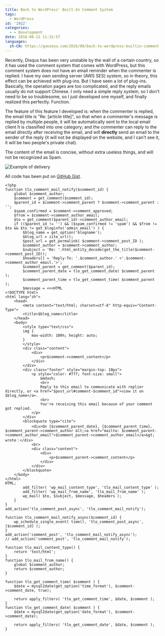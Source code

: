 ```yaml
---
title: Back to WordPress' Built-In Comment System
tags:
  - WordPress
id: '1922'
categories:
  - - Development
date: 2016-08-22 11:32:57
languages:
  zh-CN: https://guozeyu.com/2016/08/back-to-wordpress-builtin-comment-system/
---
```


Recently, Disqus has been very unstable by the wall of a certain country, so it has used the comment system that comes with WordPress, but this comment system does not have an email reminder when the commenter is replied. I have my own sending server (AWS SES) system, so in theory, this effect can be achieved with plug-ins. But I have seen a lot of plug-ins. Basically, the operation pages are too complicated, and the reply emails usually do not support Chinese. I only need a simple reply system, so I don’t need to be so troublesome, so I just developed one myself, and finally realized this perfectly. Function.

The feature of this feature I developed is: when the commenter is replied, the email title is "Re: \[article title\]", so that when a commenter's message is replied by multiple people, it will be automatically sent to the local email client It is classified into one category; and the commenter can reply to the email directly after receiving the email, and will **directly** send an email to the sender of the reply (it will not be displayed on the website, and I can't see it, it will be two people's private chat).

The content of the email is concise, without extra useless things, and will not be recognized as Spam.

![Example of delivery](https://cdn.ze3kr.com/6T-behmofKYLsxlrK0l_MQ/cf5f85cb-301b-440e-8a34-23c54c434700/large)

All code has been put on [GitHub Gist](https://gist.github.com/ZE3kr/8c51a6349462935cefd2e636e96e93f8).

```
<?php
function tlo_comment_mail_notify($comment_id) {
	global $comment_author;
	$comment = get_comment($comment_id);
	$parent_id = $comment->comment_parent ? $comment->comment_parent : '';
	$spam_confirmed = $comment->comment_approved;
	$from = $comment->comment_author_email;
	$to = get_comment($parent_id)->comment_author_email;
	if (($parent_id != '') && ($spam_confirmed != 'spam') && $from != $to && $to != get_bloginfo('admin_email') ) {
		$blog_name = get_option('blogname');
		$blog_url = site_url();
		$post_url = get_permalink( $comment->comment_post_ID );
		$comment_author = $comment->comment_author;
		$subject = 'Re: '.html_entity_decode(get_the_title($comment->comment_post_ID));
		$headers[] = 'Reply-To: '.$comment_author.' <'.$comment->comment_author_email.'>';
		$comment_parent = get_comment($parent_id);
		$comment_parent_date = tlo_get_comment_date( $comment_parent );
		$comment_parent_time = tlo_get_comment_time( $comment_parent );
		$message = <<<HTML
<!DOCTYPE html>
<html lang="zh">
	<head>
		<meta content="text/html; charset=utf-8" http-equiv="Content-Type">
		<title>$blog_name</title>
	</head>
	<body>
		<style type="text/css">
		img {
			max-width: 100%; height: auto;
		}
		</style>
		<div class="content">
			<div>
				<p>$comment->comment_content</p>
			</div>
		</div>
		<div class="footer" style="margin-top: 10px">
			<p style="color: #777; font-size: small">
				&mdash;
				<br>
				Reply to this email to communicate with replier directly, or <a href="$post_url#comment-$comment_id">view it on $blog_name</a>.
				<br>
				You're receiving this email because of your comment got replied.
			</p>
		</div>
		<blockquote type="cite">
			<div>On {$comment_parent_date}, {$comment_parent_time}，$comment_parent->comment_author &lt;<a href="mailto: $comment_parent->comment_author_email">$comment_parent->comment_author_email</a>&gt; wrote：</div>
			<br>
			<div class="content">
				<div>
					<p>$comment_parent->comment_content</p>
				</div>
			</div>
		</blockquote>
	</body>
</html>
HTML;
		add_filter( 'wp_mail_content_type', 'tlo_mail_content_type' );
		add_filter( 'wp_mail_from_name', 'tlo_mail_from_name' );
		wp_mail( $to, $subject, $message, $headers );
	}
}
add_action('tlo_comment_post_async', 'tlo_comment_mail_notify');

function tlo_comment_mail_notify_async($comment_id) {
	wp_schedule_single_event( time(), 'tlo_comment_post_async', [$comment_id] );
}
add_action('comment_post', 'tlo_comment_mail_notify_async');
// add_action('comment_post', 'tlo_comment_mail_notify');

function tlo_mail_content_type() {
	return 'text/html';
}
function tlo_mail_from_name() {
	global $comment_author;
	return $comment_author;
}

function tlo_get_comment_time( $comment ) {
	$date = mysql2date(get_option('time_format'), $comment->comment_date, true);

	return apply_filters( 'tlo_get_comment_time', $date, $comment );
}
function tlo_get_comment_date( $comment ) {
	$date = mysql2date(get_option('date_format'), $comment->comment_date);

	return apply_filters( 'tlo_get_comment_date', $date, $comment );
}
```